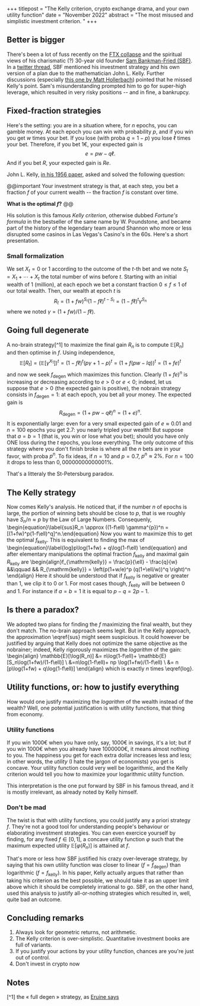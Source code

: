 +++
titlepost = "The Kelly criterion, crypto exchange drama, and your own utility function"
date = "November 2022"
abstract = "The most misused and simplistic investment criterion. "
+++

## Better is bigger


There's been a lot of fuss recently on the [FTX collapse](https://edition.cnn.com/2022/11/14/business/ftx-crypto-collapse-updates-hnk-intl/index.html) and the spiritual views of his charismatic (?) 30-year old founder [Sam Bankman-Fried (SBF)](https://en.wikipedia.org/wiki/Sam_Bankman-Fried). In a [twitter thread](https://twitter.com/SBF_FTX/status/1337250686870831107), SBF mentioned his investment strategy and his own version of a plan due to the mathematician John L. Kelly. Further discussions (especially [this one by Matt Hollerbach](https://twitter.com/breakingthemark/status/1591114381508558849)) pointed that he missed Kelly's point. Sam's misunderstanding prompted him to go for super-high leverage, which resulted in very risky positions -- and in fine, a bankrupcy.  

## Fixed-fraction strategies 

Here's the setting: you are in a situation where, for $n$ epochs, you can gamble money. At each epoch you can win with probability $p$, and if you win you get $w$ times your bet. If you lose (with proba $q=1-p$) you lose $\ell$ times your bet. Therefore, if you bet $1€$, your expected gain is
$$e = p w  -q\ell.$$
And if you bet $R$, your expected gain is $Re$. 

John L. Kelly, [in his 1956 paper](https://www.princeton.edu/~wbialek/rome/refs/kelly_56.pdf), asked and solved the following question: 

@@important
Your investment strategy is that, at each step, you bet a fraction $f$ of your current wealth -- the fraction $f$ is constant over time. 

**What is the optimal $f$?**
@@

His solution is this famous *Kelly criterion*, otherwise dubbed *Fortune's formula* in the bestseller of the same name by W. Poundstone, and became part of the history of the legendary team around Shannon who more or less disrupted some casinos in Las Vegas's Casino's in the 60s. Here's a short presentation. 

### Small formalization

We set $X_t = 0$ or $1$ according to the outcome of the $t$-th bet and we note $S_t = X_1+\dotsb+X_t$ the total number of wins before $t$. Starting with an initial wealth of $1$ (million), at each epoch we bet a constant fraction $0 \leqslant f \leqslant 1$ of our total wealth. Then, our wealth at epoch $t$ is
$$R_t = (1+fw)^{S_t}(1-f\ell)^{t-S_t} = (1-f\ell)^t \gamma^{S_n}$$
where we noted  $\gamma = (1+fw)/(1-f\ell)$. 

## Going full degenerate

A no-brain strategy[^1] to maximize the final gain $R_n$ is to compute $\mathbb{E}[R_n]$ and then optimise in $f$. Using independence,
$$\mathbb{E}[R_t]  =(\mathbb{E}[\gamma^{X_1}])^t = (1-f\ell)^t (p\gamma + 1-p)^t = (1+f(pw - lq))^t = (1+fe)^t$$
and now we seek $f_\mathrm{degen}$ which maximizes this function. Clearly $(1 + fe)^n$ is increasing or decreasing according to $e>0$ or $e<0$; indeed, let us suppose that $e>0$ (the expected gain is positive), the nobrain strategy consists in $f_{\mathrm{degen}}=1$: at each epoch, you bet all your money. The expected gain is 
$$R_{\mathrm{degen}} = (1+pw-q\ell)^n = (1+e)^n. $$ It is exponentially large: even for a very small expected gain of $e \approx 0.01$ and $n=100$ epochs you get $2.7$: you nearly tripled your wealth! But suppose that $a=b=1$ (that is, you win or lose what you bet); should you have only ONE loss during the $t$ epochs, you lose everything. The only outcome of this strategy where you don't finish broke is where all the $n$ bets are in your favor, with proba $p^n$. To fix ideas, if $n=10$ and $p = 0.7$, $p^n \approx 2\%$. For $n=100$ it drops to less than $0,00000000000001\%$. 

That's a litteraly the St-Petersburg paradox.

## The Kelly strategy

Now comes Kelly's analysis. He noticed that, if the number $n$ of epochs is large, the portion of winning bets should be close to $p$, that is we roughly have $S_n/n \approx p$ by the Law of Large Numbers. Consequenly, 
\begin{equation}\label{sus}R_n \approx ((1-f\ell) \gamma^{p})^n = [(1+fw)^p(1-f\ell)^q]^n.\end{equation}
Now you want to maximize this to get the optimal $f_{\mathrm{kelly}}$. This is equivalent to finding the max of 
\begin{equation}\label{log}p\log(1+fw) + q\log(1-f\ell)
\end{equation}
and after elementary manipulations the optimal fraction $f_{\mathrm{kelly}}$ and maximal gain $R_{\mathrm{kelly}}$ are
\begin{align}f_{\mathrm{kelly}} = \frac{p}{\ell} - \frac{q}{w} &&\qquad && R_{\mathrm{kelly}} = \left(p(1+w/e)^p (q(1+\ell/w))^q \right)^n \end{align}
Here it should be understood that if $f_{\mathrm{kelly}}$ is negative or greater than $1$, we clip it to  0 or 1. For most cases though, $f_{\mathrm{kelly}}$ will be between $0$ and $1$. For instance if $a=b=1$ it is equal to $p-q = 2p-1$. 

## Is there a paradox?

We adopted two plans for finding the $f$ maximizing the final wealth, but they don't match. The no-brain approach seems legit. But in the Kelly approach, the approximation \eqref{sus} might seem suspicious. It could however be justified by arguing that Kelly does not optimize the same objective as the nobrainer; indeed, Kelly rigorously maximizes the *logarithm* of the gain: 
\begin{align} \mathbb{E}[\log(R_n)] &= n\log(1-f\ell)+ \mathbb{E}[S_n\log(1+fw)/(1-f\ell)] \\
&=n\log(1-f\ell)+ np \log(1+fw)/(1-f\ell)  \\
&= n [p\log(1+fw) + q\log(1-f\ell)] 
\end{align}
which is exactly $n$ times \eqref{log}. 

## Utility functions, or: how to justify everything

How would one justify maximizing the *logarithm* of the wealth instead of the wealth? Well, one potential justification is with utility functions, that thing from economy. 

### Utility functions

If you win 1000€ when you have only, say, 1000€ in savings, it's a lot; but if you win 1000€ when you already have 1000000€, it means almost nothing to you. The happiness you get for each extra dollar increases less and less; in other words, the *utility* (I hate the jargon of economists) you get is concave. Your utility function could very well be logarithmic, and the Kelly criterion would tell you how to maximize your logarithmic utility function. 

This interpretation is the one put forward by SBF in his famous thread, and it is mostly irrelevant, as already noted by Kelly himself. 

### Don't be mad

The twist is that with utility functions, you could justify any a priori strategy $f$. They're not a good tool for understanding people's behaviour or elaborating investment strategies. You can even exercice yourself by finding, for any fixed $f \in [0,1]$, a concave utility function $\varphi$ such that the maximum expected utility $\mathbb{E}[\varphi(R_n)]$ is attained at $f$. 

That's more or less how SBF justified his crazy over-leverage strategy, by saying that his own utility function was closer to linear ($f=f_{\mathrm{degen}})$ than logarithmic ($f = f_{\mathrm{kelly}})$. In his paper, Kelly actually argues that rather than taking his criterion as the best possible, we should take it as an upper limit above which it should be completely irrational to go. SBF, on the other hand, used this analysis to justify all-or-nothing strategies which resulted in, well, quite bad an outcome.


## Concluding remarks 

1. Always look for geometric returns, not arithmetic. 
2. The Kelly criterion is over-simplistic. Quantitative investment books are full of variants.
3. If you justify your actions by your utility function, chances are you're just out of control.
4. Don't invest in crypto now

## Notes

[^1] the « full degen » strategy, as [Eruine says](https://twitter.com/Othmane_SAFSAFI/status/1591803204169523207)